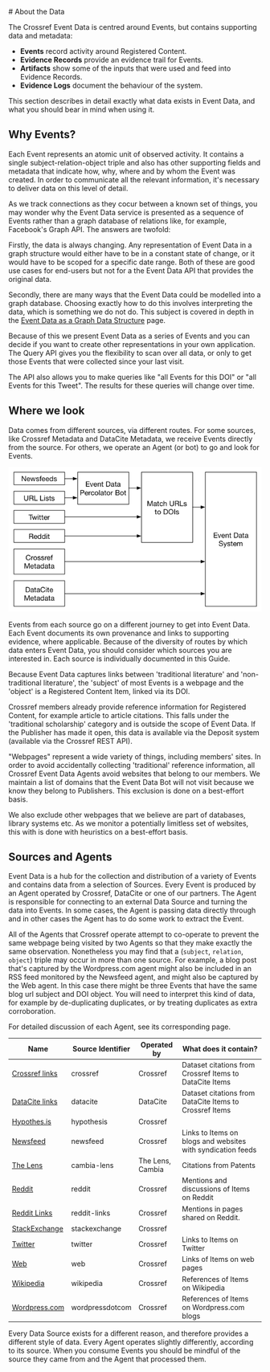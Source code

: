 # About the Data

The Crossref Event Data is centred around Events, but contains supporting data and metadata:

 - **Events** record activity around Registered Content.
 - **Evidence Records** provide an evidence trail for Events.
 - **Artifacts** show some of the inputs that were used and feed into Evidence Records.
 - **Evidence Logs** document the behaviour of the system.

This section describes in detail exactly what data exists in Event Data, and what you should bear in mind when using it.

## Why Events?

Each Event represents an atomic unit of observed activity. It contains a single subject-relation-object triple and also has other supporting fields and metadata that indicate how, why, where and by whom the Event was created. In order to communicate all the relevant information, it's necessary to deliver data on this level of detail.

As we track connections as they cocur between a known set of things, you may wonder why the Event Data service is presented as a sequence of Events rather than a graph database of relations like, for example, Facebook's Graph API. The answers are twofold:

Firstly, the data is always changing. Any representation of Event Data in a graph structure would either have to be in a constant state of change, or it would have to be scoped for a specific date range. Both of these are good use cases for end-users but not for a the Event Data API that provides the original data.

Secondly, there are many ways that the Event Data could be modelled into a graph database. Choosing exactly how to do this involves interpreting the data, which is something we do not do. This subject is covered in depth in the [Event Data as a Graph Data Structure](/data/graph) page.

Because of this we present Event Data as a series of Events and you can decide if you want to create other representations in your own application. The Query API gives you the flexibility to scan over all data, or only to get those Events that were collected since your last visit.

The API also allows you to make queries like "all Events for this DOI" or "all Events for this Tweet". The results for these queries will change over time.

## Where we look

Data comes from different sources, via different routes. For some sources, like Crossref Metadata and DataCite Metadata, we receive Events directly from the source. For others, we operate an Agent (or bot) to go and look for Events.

![Event journeys](../images/journeys.png)

Events from each source go on a different journey to get into Event Data. Each Event documents its own provenance and links to supporting evidence, where applicable. Because of the diversity of routes by which data enters Event Data, you should consider which sources you are interested in. Each source is individually documented in this Guide.

Because Event Data captures links between 'traditional literature' and 'non-traditional literature', the 'subject' of most Events is a webpage and the 'object' is a Registered Content Item, linked via its DOI.

Crossref members already provide reference information for Registered Content, for example article to article citations. This falls under the 'traditional scholarship' category and is outside the scope of Event Data. If the Publisher has made it open, this data is available via the Deposit system (available via the Crossref REST API).

"Webpages" represent a wide variety of things, including members' sites. In order to avoid accidentally collecting 'traditional' reference information, all Crossref Event Data Agents avoid websites that belong to our members. We maintain a list of domains that the Event Data Bot will not visit because we know they belong to Publishers. This exclusion is done on a best-effort basis.

We also exclude other webpages that we believe are part of databases, library systems etc. As we monitor a potentially limitless set of websites, this with is done with heuristics on a best-effort basis.

<a name="data-sources"></a>

## Sources and Agents

Event Data is a hub for the collection and distribution of a variety of Events and contains data from a selection of Sources. Every Event is produced by an Agent operated by Crossref, DataCite or one of our partners. The Agent is responsible for connecting to an external Data Source and turning the data into Events. In some cases, the Agent is passing data directly through and in other cases the Agent has to do some work to extract the Event.

All of the Agents that Crossref operate attempt to co-operate to prevent the same webpage being visited by two Agents so that they make exactly the same observation. Nonetheless you may find that a (`subject`, `relation`, `object`) triple may occur in more than one source. For example, a blog post that's captured by the Wordpress.com agent might also be included in an RSS feed monitored by the Newsfeed agent, and might also be captured by the Web agent. In this case there might be three Events that have the same blog url subject and DOI object. You will need to interpret this kind of data, for example by de-duplicating duplicates, or by treating duplicates as extra corroboration.



For detailed discussion of each Agent, see its corresponding page.


| Name                                       | Source Identifier | Operated by | What does it contain? |
|--------------------------------------------|-------------------|-------------|------------------|
| [Crossref links](/sources/crossref)      | crossref          | Crossref    | Dataset citations from Crossref Items to DataCite Items |
| [DataCite links](/sources/datacite)      | datacite          | DataCite    | Dataset citations from DataCite Items to Crossref Items |
| [Hypothes.is](/sources/hypothesis)          | hypothesis        | Crossref    |
| [Newsfeed](/sources/newsfeed)               | newsfeed          | Crossref    | Links to Items on blogs and websites with syndication feeds |
| [The Lens](/sources/cambia-lens)            | cambia-lens       | The Lens, Cambia | Citations from Patents |
| [Reddit](/sources/reddit)                   | reddit            | Crossref    | Mentions and discussions of Items on Reddit |
| [Reddit Links](/sources/reddit-links)       | reddit-links      | Crossref    | Mentions in pages shared on Reddit. |
| [StackExchange](/sources/stackexchange)     | stackexchange     | Crossref    | 
| [Twitter](/sources/twitter)                 | twitter           | Crossref    | Links to Items on Twitter |
| [Web](/sources/web)                         | web               | Crossref    | Links of Items on web pages |
| [Wikipedia](/sources/wikipedia)             | wikipedia         | Crossref    | References of Items on Wikipedia |
| [Wordpress.com](/sources/wordpress-dot-com) | wordpressdotcom   | Crossref    | References of Items on Wordpress.com blogs |

Every Data Source exists for a different reason, and therefore provides a different style of data. Every Agent operates slightly differently, according to its source. When you consume Events you should be mindful of the source they came from and the Agent that processed them.